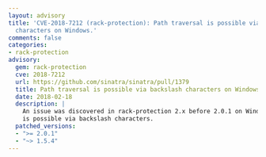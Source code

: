 ```yaml
---
layout: advisory
title: 'CVE-2018-7212 (rack-protection): Path traversal is possible via backslash
  characters on Windows.'
comments: false
categories:
- rack-protection
advisory:
  gem: rack-protection
  cve: 2018-7212
  url: https://github.com/sinatra/sinatra/pull/1379
  title: Path traversal is possible via backslash characters on Windows.
  date: 2018-02-18
  description: |
    An issue was discovered in rack-protection 2.x before 2.0.1 on Windows. Path traversal
    is possible via backslash characters.
  patched_versions:
  - ">= 2.0.1"
  - "~> 1.5.4"
---
```

